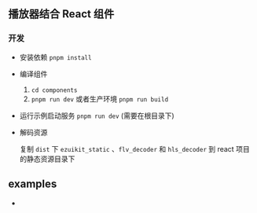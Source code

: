 ## 播放器结合 React 组件

### 开发

- 安装依赖 `pnpm install`

- 编译组件
  1. `cd components`
  2. `pnpm run dev` 或者生产环境 `pnpm run build`

- 运行示例启动服务 `pnpm run dev` (需要在根目录下)

- 解码资源

  复制 `dist` 下 `ezuikit_static` 、`flv_decoder` 和 `hls_decoder` 到 react 项目的静态资源目录下

## examples

-
